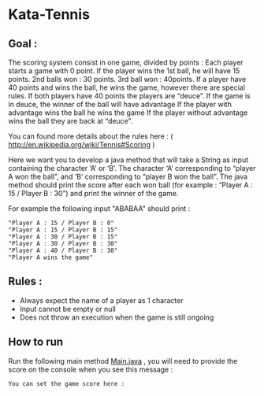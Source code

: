 # Kata-Tennis

## Goal :


The scoring system consist in one game, divided by points :
Each player starts a game with 0 point.
If the player wins the 1st ball, he will have 15 points. 2nd balls won : 30 points. 3rd ball won : 40points.
If a player have 40 points and wins the ball, he wins the game, however there are special rules.
If both players have 40 points the players are “deuce”.
If the game is in deuce, the winner of the ball will have advantage
If the player with advantage wins the ball he wins the game
If the player without advantage wins the ball they are back at “deuce”.

You can found more details about the rules here : ( http://en.wikipedia.org/wiki/Tennis#Scoring )

Here we want you to develop a java method that will take a String as input containing the character ‘A’ or ‘B’. The character ‘A’ corresponding to “player A won the ball”, and ‘B’ corresponding to “player B won the ball”. The java method should print the score after each won ball (for example : “Player A : 15 / Player B : 30”) and print the winner of the game.

For example the following input "ABABAA" should print :

```
"Player A : 15 / Player B : 0"
"Player A : 15 / Player B : 15"
"Player A : 30 / Player B : 15"
"Player A : 30 / Player B : 30"
"Player A : 40 / Player B : 30"
"Player A wins the game"
```

## Rules : 

- Always expect the name of a player as 1 character
- Input cannot be empty or null
- Does not throw an execution when the game is still ongoing


## How to run 

Run the following main method [Main.java](./src/main/java/com/kata/tennis/Main.java) , you will need to provide the score on the console when you see this message : 

```
You can set the game score here : 

```
